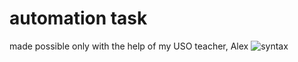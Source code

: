 # automation task 
made possible only with the help of my USO teacher, Alex
![syntax](https://github.com/Bonch2001/uso-add/workflows/syntax/badge.svg)

